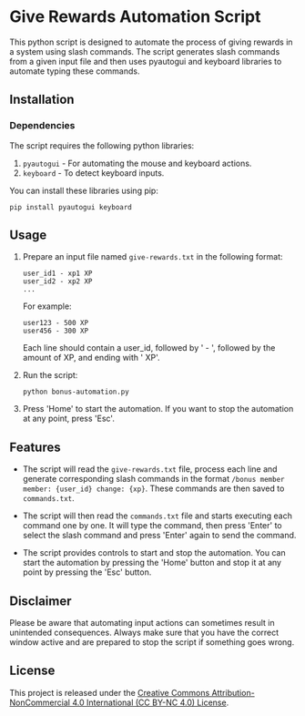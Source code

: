 # Give Rewards Automation Script

This python script is designed to automate the process of giving rewards in a system using slash commands. The script generates slash commands from a given input file and then uses pyautogui and keyboard libraries to automate typing these commands.

## Installation

### Dependencies

The script requires the following python libraries:

1. `pyautogui` - For automating the mouse and keyboard actions.
2. `keyboard` - To detect keyboard inputs.

You can install these libraries using pip:

```
pip install pyautogui keyboard
```

## Usage

1. Prepare an input file named `give-rewards.txt` in the following format:

    ```
    user_id1 - xp1 XP
    user_id2 - xp2 XP
    ...
    ```

    For example:

    ```
    user123 - 500 XP
    user456 - 300 XP
    ```

    Each line should contain a user_id, followed by ' - ', followed by the amount of XP, and ending with ' XP'.

2. Run the script:

    ```
    python bonus-automation.py
    ```

3. Press 'Home' to start the automation. If you want to stop the automation at any point, press 'Esc'.

## Features

- The script will read the `give-rewards.txt` file, process each line and generate corresponding slash commands in the format `/bonus member member: {user_id} change: {xp}`. These commands are then saved to `commands.txt`.

- The script will then read the `commands.txt` file and starts executing each command one by one. It will type the command, then press 'Enter' to select the slash command and press 'Enter' again to send the command.

- The script provides controls to start and stop the automation. You can start the automation by pressing the 'Home' button and stop it at any point by pressing the 'Esc' button.

## Disclaimer

Please be aware that automating input actions can sometimes result in unintended consequences. Always make sure that you have the correct window active and are prepared to stop the script if something goes wrong.

## License

This project is released under the [Creative Commons Attribution-NonCommercial 4.0 International (CC BY-NC 4.0) License](LICENSE.md).
